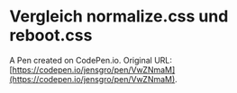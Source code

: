 # Vergleich normalize.css und reboot.css

A Pen created on CodePen.io. Original URL: [https://codepen.io/jensgro/pen/VwZNmaM](https://codepen.io/jensgro/pen/VwZNmaM).


